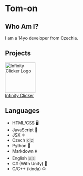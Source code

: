 # Tom-on
## Who Am I?
I am a 14yo developer from Czechia.

## Projects
<img width="100px" height="100px" src="https://cdn.discordapp.com/attachments/811534401540063234/1053616408241639474/Infinity_Clicker_Logo.png" alt="Infinity Clicker Logo" /> \
[Infinity Clicker](https://infinityclicker.web.app/)

## Languages
- HTML/CSS 🖥
- JavaScript 🗿
- JSX ⚛️
- Czech 🇨🇿
- Python 🐍
- Markdown ⬇️
- English 🇺🇸
- C# (With Unity) 👾
- C/C++ (kinda) ⚙️
